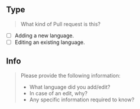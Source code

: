## Type
> What kind of Pull request is this?
<!-- Replace [ ] with [x] to "check" it. -->
- [ ] Adding a new language.
- [ ] Editing an existing language.

## Info
> Please provide the following information:
> - What language did you add/edit?
> - In case of an edit, why?
> - Any specific information required to know?

<!-- Please write AFTER this line! -->
